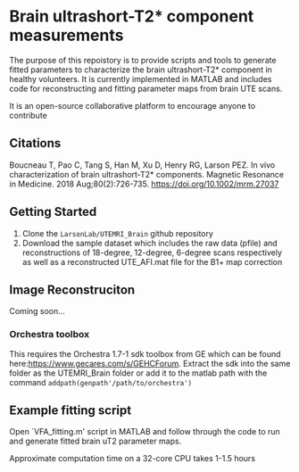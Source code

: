 # Brain ultrashort-T2* component measurements
The purpose of this repoistory is to provide scripts and tools to generate fitted parameters to characterize the brain ultrashort-T2* component in healthy volunteers. It is currently implemented in MATLAB and includes code for reconstructing and fitting parameter maps from brain UTE scans.

It is an open-source collaborative platform to encourage anyone to contribute

## Citations
Boucneau T, Pao C, Tang S, Han M, Xu D, Henry RG, Larson PEZ. In vivo characterization of brain ultrashort-T2* components. Magnetic Resonance in Medicine. 2018 Aug;80(2):726-735. https://doi.org/10.1002/mrm.27037


## Getting Started
1. Clone the `LarsonLab/UTEMRI_Brain` github repository
2. Download the sample dataset which includes the raw data (pfile)  and reconstructions of 18-degree, 12-degree, 6-degree scans respectively as well as a reconstructed UTE_AFI.mat file for the B1+ map correction


## Image Reconstruciton
Coming soon...

### Orchestra toolbox
This requires the Orchestra 1.7-1 sdk toolbox from GE which can be found here:https://www.gecares.com/s/GEHCForum. Extract the sdk into the same folder as the UTEMRI_Brain folder or add it to the matlab path with the command `addpath(genpath'/path/to/orchestra')`


## Example fitting script
Open `VFA_fitting.m' script in MATLAB and follow through the code to run and generate fitted brain uT2 parameter maps. 

Approximate computation time on a 32-core CPU takes 1-1.5 hours
